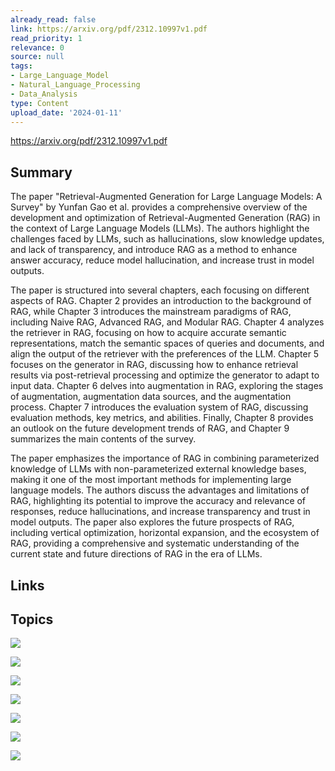```yaml
---
already_read: false
link: https://arxiv.org/pdf/2312.10997v1.pdf
read_priority: 1
relevance: 0
source: null
tags:
- Large_Language_Model
- Natural_Language_Processing
- Data_Analysis
type: Content
upload_date: '2024-01-11'
---
```


https://arxiv.org/pdf/2312.10997v1.pdf
## Summary

The paper "Retrieval-Augmented Generation for Large Language Models: A Survey" by Yunfan Gao et al. provides a comprehensive overview of the development and optimization of Retrieval-Augmented Generation (RAG) in the context of Large Language Models (LLMs). The authors highlight the challenges faced by LLMs, such as hallucinations, slow knowledge updates, and lack of transparency, and introduce RAG as a method to enhance answer accuracy, reduce model hallucination, and increase trust in model outputs.

The paper is structured into several chapters, each focusing on different aspects of RAG. Chapter 2 provides an introduction to the background of RAG, while Chapter 3 introduces the mainstream paradigms of RAG, including Naive RAG, Advanced RAG, and Modular RAG. Chapter 4 analyzes the retriever in RAG, focusing on how to acquire accurate semantic representations, match the semantic spaces of queries and documents, and align the output of the retriever with the preferences of the LLM. Chapter 5 focuses on the generator in RAG, discussing how to enhance retrieval results via post-retrieval processing and optimize the generator to adapt to input data. Chapter 6 delves into augmentation in RAG, exploring the stages of augmentation, augmentation data sources, and the augmentation process. Chapter 7 introduces the evaluation system of RAG, discussing evaluation methods, key metrics, and abilities. Finally, Chapter 8 provides an outlook on the future development trends of RAG, and Chapter 9 summarizes the main contents of the survey.

The paper emphasizes the importance of RAG in combining parameterized knowledge of LLMs with non-parameterized external knowledge bases, making it one of the most important methods for implementing large language models. The authors discuss the advantages and limitations of RAG, highlighting its potential to improve the accuracy and relevance of responses, reduce hallucinations, and increase transparency and trust in model outputs. The paper also explores the future prospects of RAG, including vertical optimization, horizontal expansion, and the ecosystem of RAG, providing a comprehensive and systematic understanding of the current state and future directions of RAG in the era of LLMs.
## Links


## Topics

![](topics/Concept/Retrieval%20Augmented%20Generation)

![](topics/Concept/Naive%20RAG)

![](topics/Concept/Advanced%20RAG)

![](topics/Concept/Modular%20RAG)

![](topics/Concept/Retriever)

![](topics/Concept/Generator)

![](topics/Concept/Augmentation%20in%20RAG)